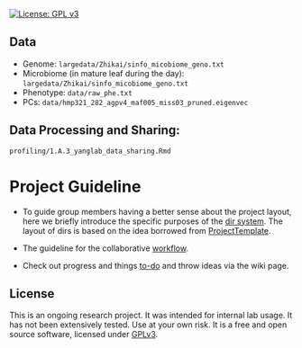 [![License: GPL v3](https://img.shields.io/badge/License-GPL%20v3-blue.svg)](http://www.gnu.org/licenses/gpl-3.0)


## Data

- Genome: `largedata/Zhikai/sinfo_micobiome_geno.txt`
- Microbiome (in mature leaf during the day): `largedata/Zhikai/sinfo_micobiome_geno.txt`
- Phenotype: `data/raw_phe.txt`
- PCs: `data/hmp321_282_agpv4_maf005_miss03_pruned.eigenvec`


## Data Processing and Sharing:

`profiling/1.A.3_yanglab_data_sharing.Rmd`

# Project Guideline

- To guide group members having a better sense about the project layout, here we briefly introduce the specific purposes of the [dir system](https://jyanglab.github.io/2017-01-07-project/). The layout of dirs is based on the idea borrowed from [ProjectTemplate](http://projecttemplate.net/architecture.html).

- The guideline for the collaborative [workflow](https://jyanglab.github.io/2017-01-10-project-using-github/).

- Check out progress and things [to-do](TODO.md) and throw ideas via the wiki page.


## License
This is an ongoing research project. It was intended for internal lab usage. It has not been extensively tested. Use at your own risk.
It is a free and open source software, licensed under [GPLv3](LICENSE).
